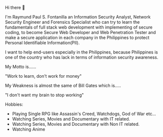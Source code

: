 Hi there 👋

I'm Raymund Paul S. Fontanilla an Information Security Analyst, Network Security Engineer and Forensics Specialist who can try to learn the fundamentals of full stack web development with implementing of secure coding, to become Secure Web Developer and Web Penetration Tester and make a secure application in each company in the Philippines to protect Personal Identifiable Information(PII).

I want to help end-users especially in the Philippines, because Philippines is one of the country who has lack in terms of information security awareness.

My Motto is......

"Work to learn, don't work for money"

My Weakness is almost the same of Bill Gates which is.....

"I don't want my brain to stop working"

Hobbies:

* Playing Single RPG like Assassin's Creed, Watchdogs, God of War etc...
* Watching Series, Movies and Documentary with IT related.
* Watching Series, Movies and Documentary with Non IT related.
* Watching Anime




